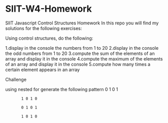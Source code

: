 # SIIT-W4-Homework
SIIT Javascript Control Structures Homework
In this repo you will find my solutions for the following exercises:

  Using control structures, do the following:

1.display in the console the numbers from 1 to 20
2.display in the console the odd numbers from 1 to 20
3.compute the sum of the elements of an array and display it in the console
4.compute the maximum of the elements of an array and display it in the console 
5.compute how many times a certain element appears in an array

Challenge

  using nested for generate the following pattern
           0 1 0 1

           1 0 1 0

           0 1 0 1

           1 0 1 0
